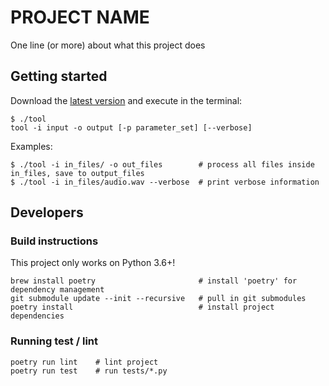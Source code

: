 # PROJECT NAME
One line (or more) about what this project does

<!-- Examples:

- Cross-platform C++ library to drive native hearing tests.
- Podspec repo for all of internal components
-->

## Getting started

Download the [latest version](https://github.com/MimiHearingTechnologies/RepoTemplate-GitHub/releases) and execute in the terminal:

```
$ ./tool
tool -i input -o output [-p parameter_set] [--verbose]
```

Examples:
```
$ ./tool -i in_files/ -o out_files        # process all files inside in_files, save to output_files
$ ./tool -i in_files/audio.wav --verbose  # print verbose information
```

<!-- Include screenshot if applicable -->

## Developers

### Build instructions
This project only works on Python 3.6+!

```
brew install poetry                       # install 'poetry' for dependency management
git submodule update --init --recursive   # pull in git submodules
poetry install                            # install project dependencies
```

### Running test / lint
```
poetry run lint    # lint project
poetry run test    # run tests/*.py
```
